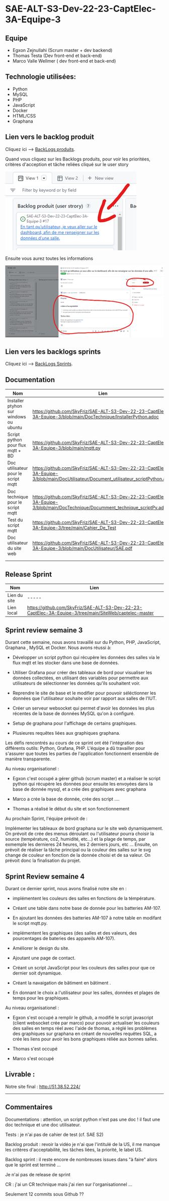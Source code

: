 # SAE-ALT-S3-Dev-22-23-CaptElec-3A-Equipe-3

## Equipe
- Egxon Zejnullahi (Scrum master + dev backend)
- Thomas Testa (Dev front-end et back-end)
- Marco Valle Wellmer ( dev front-end et back-end)

## Technologie utilisées:
- Python
- MySQL
- PHP
- JavaScript
- Docker
- HTML/CSS
- Graphana

## Lien vers le backlog produit
Cliquez ici --> [BackLogs produits](https://github.com/users/SkyFriz/projects/2).

Quand vous cliquez sur les Backlogs produits, pour voir les prioritées, critères d'acception et tâche reliées cliqué sur le user story

![test](US.png)

Ensuite vous aurez toutes les informations 


![test](US2.png)


## Lien vers les backlogs sprints
Cliquez ici --> [BackLogs Sprints](https://github.com/users/SkyFriz/projects/2).



## Documentation
| Nom           | Lien        |
|---------------|-------------|
| Installer ptyhon sur windows ou ubuntu| https://github.com/SkyFriz/SAE-ALT-S3-Dev-22-23-CaptElec-3A-Equipe-3/blob/main/DocTechnique/InstallerPython.adoc |
|  Script python pour flux mqtt + BD      | https://github.com/SkyFriz/SAE-ALT-S3-Dev-22-23-CaptElec-3A-Equipe-3/blob/main/mqtt.py        |
|  Doc utilisateur pour le script mqtt|https://github.com/SkyFriz/SAE-ALT-S3-Dev-22-23-CaptElec-3A-Equipe-3/blob/main/DocUtilisateur/Document_utilisateur_scriptPython.adoc  |
|  Doc technique pour le script mqtt| https://github.com/SkyFriz/SAE-ALT-S3-Dev-22-23-CaptElec-3A-Equipe-3/blob/main/DocTechnique/Documment_technique_scriptPy.adoc|
|  Test du script mqtt| https://github.com/SkyFriz/SAE-ALT-S3-Dev-22-23-CaptElec-3A-Equipe-3/tree/main/Cahier_De_Test |
|Doc utilisateur du site web | https://github.com/SkyFriz/SAE-ALT-S3-Dev-22-23-CaptElec-3A-Equipe-3/blob/main/DocUtilisateur/SAE.pdf |
| | |
| | |

## Release Sprint 
| Nom           | Lien        |
|---------------|-------------|
|Lien du site| -----|
|Lien local |https://github.com/SkyFriz/SAE-ALT-S3-Dev-22-23-CaptElec-3A-Equipe-3/tree/main/SiteWeb/captelec-master |


## Sprint review semaine 3

Durant cette semaine, nous avons travaillé sur du Python, PHP, JavaScript, Graphana , MySQL et Docker. Nous avons réussi à:

- Développer un script python qui récupère les données des salles via le flux mqtt et les stocker dans une base de données.

- Utiliser Grafana pour créer des tableaux de bord pour visualiser les données collectées, en utilisant des variables pour permettre aux utilisateurs de sélectionner les données qu'ils souhaitent voir.

- Reprendre le site de base et le modifier pour pouvoir séléctionner les données que l'utilisateur souhaite voir par rapport aux salles de l'IUT.

- Créer un serveur websocket qui permet d'avoir les données les plus récentes de la base de données MySQL qu'on à configuré.

- Setup de graphana pour l'affichage de certains graphiques.

- Plusieures requêtes liées aux graphiques graphana.

Les défis rencontrés au cours de ce sprint ont été l'intégration des différents outils: Python, Grafana, PHP. L'équipe a dû travailler pour s'assurer que toutes les parties de l'application fonctionnent ensemble de manière transparente.

Au niveau organisationel : 

- Egxon c'est occupé a gérer github (scrum master) et a réaliser le script python qui récupère les données pour ensuite les envoyées dans la base de donnée mysql, et a crée des graphiques avec graphana 

- Marco a crée la base de donnée, crée des script ....

- Thomas a réalisé le début du site et son fonctionnement

Au prochain Sprint, l'équipe prévoit de :

Implémenter les tableaux de bord graphana sur le site web dynamiquement. On prévoit de crée des menus déroulant ou l'utilisateur pourra choisir la source (température, co2, humidité, etc...) et la plage de temps, par exmemple les dernieres 24 heures, les 2 derniers jours, etc ... Ensuite, on prévoit de réaliser la tâche principal ou la couleur des salles sur le svg change de couleur en fonction de la donnée choisi et de sa valeur. On prévoit donc la finalisation du projet.

## Sprint Review semaine 4

Durant ce dernier sprint, nous avons finalisé notre site en :

- implémentent les couleurs des salles en fonctions de la témpérature.

- Créant une table dans notre base de donnée pour les batteries AM-107.

- En ajoutant les données des batteries AM-107 à notre table en modifant le script mqtt.py.

- implémentent les graphiques (des salles et des valeurs, des pourcentages de bateries des appareils AM-107).

- Améliorer le design du site.

- Ajoutant une page de contact.

- Créant un script JavaScript pour les couleurs des salles pour que ce dernier soit dynamique.

- Créant la navaigation de bâtiment en bâtiment .

- En donnant le choix a l'utilisateur pour les salles, données et plages de temps pour les graphiques.

Au niveau organisationel : 

- Egxon s'est occupé a remplir le github, a modifié le script javascript (client websocket crée par marco) pour pouvoir actualiser les couleurs des salles en temps réel avec l'aide de thomas, a réglé les problèmes des graphiques sur graphana en créant de nouvelles requêtes SQL, a crée les liens pour avoir les bons graphiques réliée aux bonnes salles.

- Thomas s'est occupé

- Marco s'est occupé



## Livrable : 
Notre site final : http://51.38.52.224/


------------------
## Commentaires 

Documentations :  attention, un script python n'est pas une doc ! il faut une doc technique et une doc utilisateur.

Tests :  je n'ai pas de cahier de test (cf. SAE S2)

Backlog produit :  revoir la vidéo je n'ai que l'intitulé de la US, il me manque les critères d'acceptabilité, les tâches liées, la priorité, le label US.


Backlog sprint :  il reste encore de nombreuses issues dans "à faire" alors que le sprint est terminé ... 

Je n'ai pas de release de sprint

CR :  j'ai un CR technique mais j'ai rien sur l'organisationnel ...

Seulement 12 commits sous Github ??

